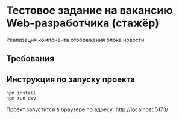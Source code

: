# Тестовое задание на вакансию Web-разработчика (стажёр)
Реализация компонента отображения блока новости

## Требования

## Инструкция по запуску проекта
    npm install
    npm run dev

 Проект запустится в браузере по адресу: http://localhost:5173/
